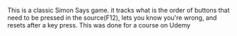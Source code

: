 This is a classic Simon Says game. it tracks what is the order of buttons that need to be pressed in the source(F12), lets you know you're wrong, and resets after a key press.
This was done for a course on Udemy
